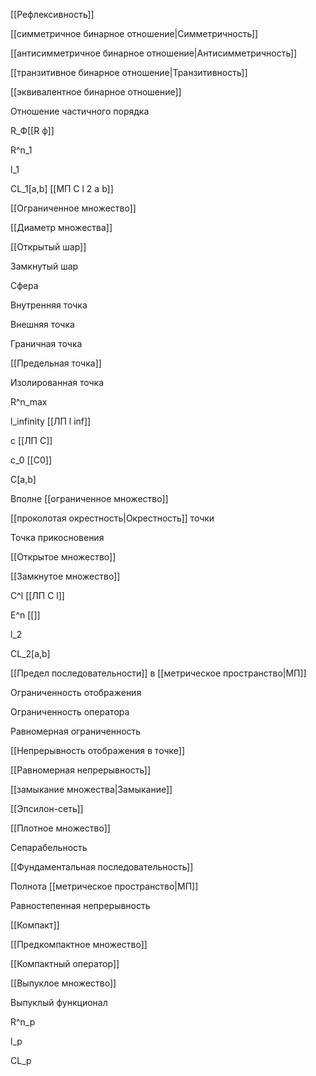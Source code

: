 [[Рефлексивность]]

[[симметричное бинарное отношение|Симметричность]]

[[антисимметричное бинарное отношение|Антисимметричность]]

[[транзитивное бинарное отношение|Транзитивность]]

[[эквивалентное бинарное отношение]]

Отношение частичного порядка

R_Ф[[R ф]]

R^n_1

l_1

CL_1\[a,b\] [[МП C l 2 a b]]

[[Ограниченное множество]]

[[Диаметр множества]]

[[Открытый шар]]

Замкнутый шар

Сфера

Внутренняя точка

Внешняя точка

Граничная точка

[[Предельная точка]]

Изолированная точка

R^n_max

l_infinity [[ЛП l inf]]

c [[ЛП C]]

c_0 [[С0]]

C[a,b]

Вполне [[ограниченное множество]]

[[проколотая окрестность|Окрестность]] точки

Точка прикосновения

[[Открытое множество]]

[[Замкнутое множество]]

C^l [[ЛП C l]]

E^n [[]]

l_2

CL_2[a,b]

[[Предел последовательности]] в [[метрическое пространство|МП]]

Ограниченность отображения

Ограниченность оператора

Равномерная ограниченность

[[Непрерывность отображения в точке]]

[[Равномерная непрерывность]]

[[замыкание множества|Замыкание]]

[[Эпсилон-сеть]]

[[Плотное множество]]

Сепарабельность

[[Фундаментальная последовательность]]

Полнота [[метрическое пространство|МП]]

Равностепенная непрерывность

[[Компакт]]

[[Предкомпактное множество]]

[[Компактный оператор]]

[[Выпуклое множество]]

Выпуклый функционал

R^n_p

l_p

CL_p